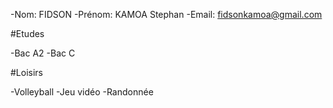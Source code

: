 -Nom: FIDSON
-Prénom: KAMOA Stephan
-Email: fidsonkamoa@gmail.com

#Etudes

-Bac A2
-Bac C

#Loisirs

-Volleyball
-Jeu vidéo
-Randonnée
